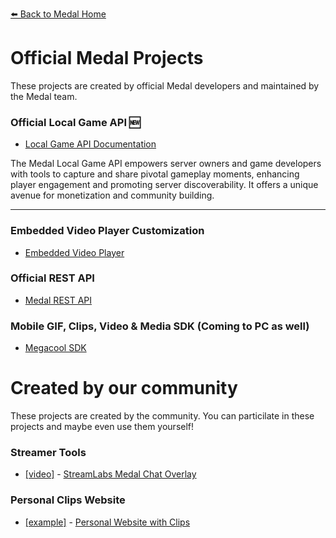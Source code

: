 [⬅️ Back to Medal Home](https://medal.tv)

# Official Medal Projects

These projects are created by official Medal developers and maintained by the Medal team.

### Official Local Game API 🆕

  * [Local Game API Documentation](/gameapi)

The Medal Local Game API empowers server owners and game developers with tools to capture and share pivotal gameplay moments, enhancing player engagement and promoting server discoverability. It offers a unique avenue for monetization and community building.

---
 
### Embedded Video Player Customization

  * [Embedded Video Player](/player)
  
### Official REST API 
 
  * [Medal REST API](/api)
 
  
### Mobile GIF, Clips, Video & Media SDK (Coming to PC as well)
 
  * [Megacool SDK](https://megacool.co)
  
# Created by our community

These projects are created by the community. You can particilate in these projects and maybe even use them yourself!
  
### Streamer Tools

  * [[video]](https://www.youtube.com/watch?v=q2mIDQ8BcW4) - [StreamLabs Medal Chat Overlay](https://github.com/camalot/chatbot-medaloverlay)
  
### Personal Clips Website

  * [[example]](https://twitter.com/ModestTim/status/1250691785526931456) - [Personal Website with Clips](https://github.com/TimothyCole/tim.rip)

  


